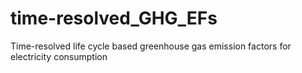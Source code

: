 # time-resolved_GHG_EFs
Time-resolved life cycle based greenhouse gas emission factors for electricity consumption
